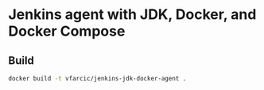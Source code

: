 # Jenkins agent with JDK, Docker, and Docker Compose

## Build


```bash
docker build -t vfarcic/jenkins-jdk-docker-agent .
```
